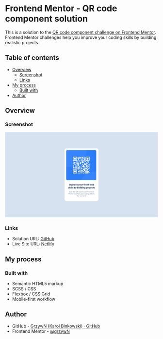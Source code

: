 # Frontend Mentor - QR code component solution

This is a solution to the [QR code component challenge on Frontend Mentor](https://www.frontendmentor.io/challenges/qr-code-component-iux_sIO_H). Frontend Mentor challenges help you improve your coding skills by building realistic projects.

## Table of contents

- [Overview](#overview)
  - [Screenshot](#screenshot)
  - [Links](#links)
- [My process](#my-process)
  - [Built with](#built-with)
- [Author](#author)

## Overview

### Screenshot

![](./screenshot.png)

### Links

- Solution URL: [GitHub](https://github.com/GrzywN/qr-code-component-main)
- Live Site URL: [Netlify](https://lively-bunny-63909a.netlify.app/)

## My process

### Built with

- Semantic HTML5 markup
- SCSS / CSS
- Flexbox / CSS Grid
- Mobile-first workflow

## Author

- GitHub - [GrzywN (Karol Binkowski) · GitHub](https://github.com/GrzywN)
- Frontend Mentor - [@grzywN](https://www.frontendmentor.io/profile/GrzywN)
